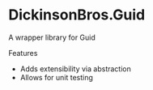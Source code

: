 # DickinsonBros.Guid

A wrapper library for Guid

Features

* Adds extensibility via abstraction
* Allows for unit testing
